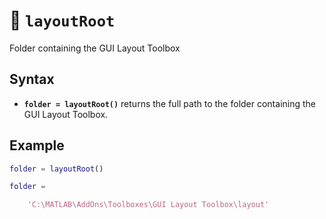 # :seedling: **`layoutRoot`**
Folder containing the GUI Layout Toolbox

## Syntax
* **`folder = layoutRoot()`** returns the full path to the folder containing the GUI Layout Toolbox.

## Example

```matlab
folder = layoutRoot()

folder = 

    'C:\MATLAB\AddOns\Toolboxes\GUI Layout Toolbox\layout'
        
```